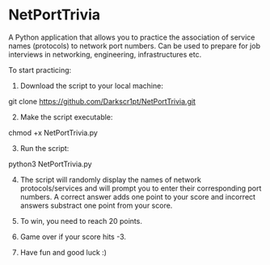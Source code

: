 # NetPortTrivia
A Python application that allows you to practice the association of service names (protocols) to network port numbers. Can be used to prepare for job interviews in networking, engineering, infrastructures etc. 

To start practicing:

1. Download the script to your local machine:

git clone https://github.com/Darkscr1pt/NetPortTrivia.git

2. Make the script executable:

chmod +x NetPortTrivia.py

3. Run the script: 

python3 NetPortTrivia.py

4. The script will randomly display the names of network protocols/services and will prompt you to enter their corresponding port numbers. A correct answer adds one point to your score and incorrect answers substract one point from your score.

5. To win, you need to reach 20 points. 

6. Game over if your score hits -3.

7. Have fun and good luck :)
